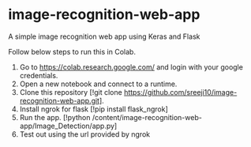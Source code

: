 # image-recognition-web-app
A simple image recognition web app using Keras and Flask

Follow below steps to run this in Colab.

1) Go to https://colab.research.google.com/ and login with your google credentials.
2) Open a new notebook and connect to a runtime.
3) Clone this repository [!git clone https://github.com/sreeji10/image-recognition-web-app.git].
4) Install ngrok for flask [!pip install flask_ngrok]
5) Run the app.  [!python /content/image-recognition-web-app/Image_Detection/app.py]
6) Test out using the url provided by ngrok
